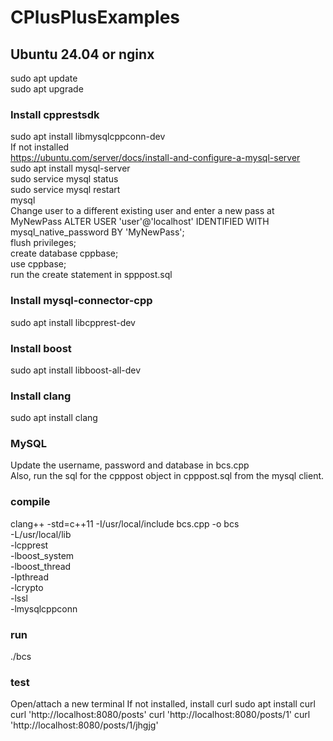 # CPlusPlusExamples

## Ubuntu 24.04 or nginx
sudo apt update <br />
sudo apt upgrade<br />
### Install cpprestsdk
sudo apt install libmysqlcppconn-dev<br />
If not installed<br />
https://ubuntu.com/server/docs/install-and-configure-a-mysql-server<br />
sudo apt install mysql-server<br />
sudo service mysql status<br />
sudo service mysql restart<br />
mysql<br />
Change user to a different existing user and enter a new pass at MyNewPass
ALTER USER 'user'@'localhost' IDENTIFIED WITH mysql_native_password BY 'MyNewPass';<br />
flush privileges;<br />
create database cppbase;<br />
use cppbase;<br />
run the create statement in spppost.sql<br />
### Install mysql-connector-cpp
sudo apt install libcpprest-dev<br />
### Install boost
sudo apt install libboost-all-dev<br />
### Install clang
sudo apt install clang<br />
### MySQL 
Update the username, password and database in bcs.cpp<br />
Also, run the sql for the cpppost object in cpppost.sql from the mysql client.<br />
### compile
clang++ -std=c++11 -I/usr/local/include bcs.cpp -o bcs \
  -L/usr/local/lib \
  -lcpprest \
  -lboost_system \
  -lboost_thread \
  -lpthread \
  -lcrypto \
  -lssl \
  -lmysqlcppconn<br />
### run 
./bcs<br />
### test
Open/attach a new terminal
If not installed, install curl
sudo apt install curl
curl 'http://localhost:8080/posts'
curl 'http://localhost:8080/posts/1'
curl 'http://localhost:8080/posts/1/jhgjg'

